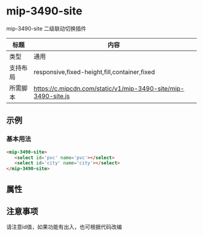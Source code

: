 # mip-3490-site

mip-3490-site 二级联动切换插件

标题|内容
----|----
类型|通用
支持布局|responsive,fixed-height,fill,container,fixed
所需脚本|https://c.mipcdn.com/static/v1/mip-3490-site/mip-3490-site.js

## 示例

### 基本用法
```html
<mip-3490-site>
   <select id='pvc' name='pvc'></select>
   <select id='city' name='city'></select>
</mip-3490-site>
```

## 属性


## 注意事项
请注意id值，如果功能有出入，也可根据代码改编
